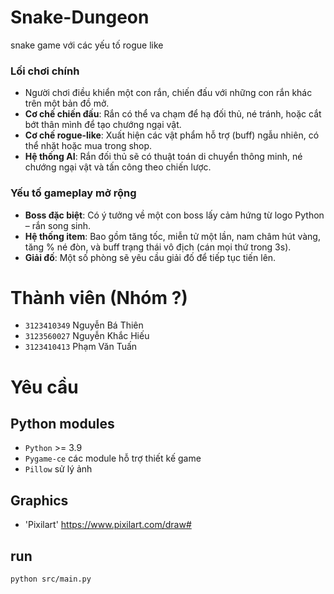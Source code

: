 ﻿# Snake-Dungeon
 snake game với các yếu tố rogue like

### **Lối chơi chính**  
- Người chơi điều khiển một con rắn, chiến đấu với những con rắn khác trên một bản đồ mở.  
- **Cơ chế chiến đấu**: Rắn có thể va chạm để hạ đối thủ, né tránh, hoặc cắt bớt thân mình để tạo chướng ngại vật.  
- **Cơ chế rogue-like**: Xuất hiện các vật phẩm hỗ trợ (buff) ngẫu nhiên, có thể nhặt hoặc mua trong shop.  
- **Hệ thống AI**: Rắn đối thủ sẽ có thuật toán di chuyển thông minh, né chướng ngại vật và tấn công theo chiến lược.  

### **Yếu tố gameplay mở rộng**  
- **Boss đặc biệt**: Có ý tưởng về một con boss lấy cảm hứng từ logo Python – rắn song sinh.  
- **Hệ thống item**: Bao gồm tăng tốc, miễn tử một lần, nam châm hút vàng, tăng % né đòn, và buff trạng thái vô địch (cán mọi thứ trong 3s).  
- **Giải đố**: Một số phòng sẽ yêu cầu giải đố để tiếp tục tiến lên.  

# Thành viên (Nhóm ?)
- `3123410349` Nguyễn Bá Thiên
- `3123560027` Nguyễn Khắc Hiếu
- `3123410413` Phạm Văn Tuấn
# Yêu cầu
## Python modules
- `Python` >= 3.9
- `Pygame-ce` các module hỗ trợ thiết kế game
- `Pillow` sử lý ảnh
## Graphics
- 'Pixilart' https://www.pixilart.com/draw#

## run
```sh
python src/main.py
```
